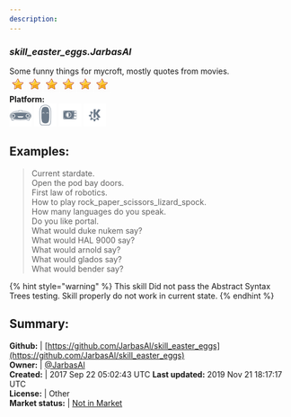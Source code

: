 ```yaml
---
description: 
---
```


### _skill_easter_eggs.JarbasAl_  
Some funny things for mycroft, mostly quotes from movies.  
![](../.gitbook/assets/star.png)![](../.gitbook/assets/star.png)![](../.gitbook/assets/star.png)![](../.gitbook/assets/star.png)![](../.gitbook/assets/star.png)![](../.gitbook/assets/star.png)  
**Platform:**  
 ![Mark I](../.gitbook/assets/mark-1-icon.png)  ![Mark II](../.gitbook/assets/mark-2-icon.png)  ![Picroft](../.gitbook/assets/picroft-icon.png)  ![plasmoid](../.gitbook/assets/kde.png)   
## Examples:  
> Current stardate.  
> Open the pod bay doors.  
> First law of robotics.  
> How to play rock_paper_scissors_lizard_spock.  
> How many languages do you speak.  
> Do you like portal.  
> What would duke nukem say?  
> What would HAL 9000 say?  
> What would arnold say?  
> What would glados say?  
> What would bender say?  
  
{% hint style="warning" %}
This skill Did not pass the Abstract Syntax Trees testing. Skill properly do not work in current state.
{% endhint %}
  
## Summary:  
**Github:** | [https://github.com/JarbasAl/skill_easter_eggs](https://github.com/JarbasAl/skill_easter_eggs)  
**Owner:** | [@JarbasAl](https://github.com/JarbasAl)  
**Created:** | 2017 Sep 22 05:02:43 UTC  **Last updated:** 2019 Nov 21 18:17:17 UTC  
**License:** | Other  
**Market status:** | [Not in Market](https://market.mycroft.ai/skill/)  
